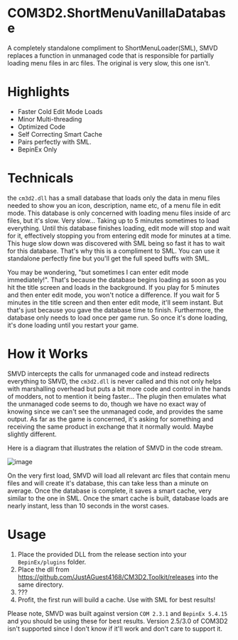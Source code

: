 # COM3D2.ShortMenuVanillaDatabase
A completely standalone compliment to ShortMenuLoader(SML), SMVD replaces a function in unmanaged code that is responsible for partially loading menu files in arc files. The original is very slow, this one isn't.

# Highlights #

- Faster Cold Edit Mode Loads
- Minor Multi-threading
- Optimized Code
- Self Correcting Smart Cache
- Pairs perfectly with SML.
- BepinEx Only

# Technicals #

the `cm3d2.dll` has a small database that loads only the data in menu files needed to show you an icon, description, name etc, of a menu file in edit mode. This database is only concerned with loading menu files inside of arc files, but it's slow. Very slow... Taking up to 5 minutes sometimes to load everything. Until this database finishes loading, edit mode will stop and wait for it, effectively stopping you from entering edit mode for minutes at a time. This huge slow down was discovered with SML being so fast it has to wait for this database. That's why this is a compliment to SML. You can use it standalone perfectly fine but you'll get the full speed buffs with SML.

You may be wondering, "but sometimes I can enter edit mode immediately!". That's because the database begins loading as soon as you hit the title screen and loads in the background. If you play for 5 minutes and then enter edit mode, you won't notice a difference. If you wait for 5 minutes in the title screen and then enter edit mode, it'll seem instant. But that's just because you gave the database time to finish. Furthermore, the database only needs to load once per game run. So once it's done loading, it's done loading until you restart your game.

# How it Works #

SMVD intercepts the calls for unmanaged code and instead redirects everything to SMVD, the `cm3d2.dll` is never called and this not only helps with marshalling overhead but puts a bit more code and control in the hands of modders, not to mention it being faster... The plugin then emulates what the unmanaged code seems to do, though we have no exact way of knowing since we can't see the unmanaged code, and provides the same output. As far as the game is concerned, it's asking for something and receiving the same product in exchange that it normally would. Maybe slightly different.

Here is a diagram that illustrates the relation of SMVD in the code stream.

![image](https://user-images.githubusercontent.com/29824718/129407793-a94a6395-9324-41fe-823d-9fc413d2da22.png)

On the very first load, SMVD will load all relevant arc files that contain menu files and will create it's database, this can take less than a minute on average. Once the database is complete, it saves a smart cache, very similar to the one in SML. Once the smart cache is built, database loads are nearly instant, less than 10 seconds in the worst cases.

# Usage #

1. Place the provided DLL from the release section into your `BepinEx/plugins` folder.
2. Place the dll from https://github.com/JustAGuest4168/CM3D2.Toolkit/releases into the same directory.
3. ???
4. Profit, the first run will build a cache. Use with SML for best results!

Please note, SMVD was built against version `COM 2.3.1` and `BepinEx 5.4.15` and you should be using these for best results. Version 2.5/3.0 of COM3D2 isn't supported since I don't know if it'll work and don't care to support it.
